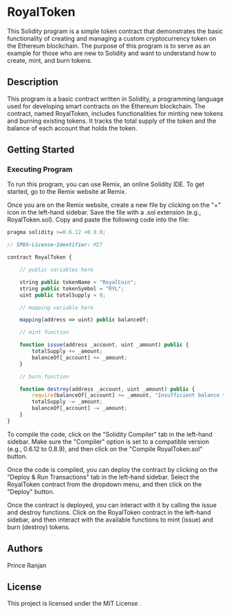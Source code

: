 # RoyalToken
This Solidity program is a simple token contract that demonstrates the basic functionality of creating and managing a custom cryptocurrency token on the Ethereum blockchain. The purpose of this program is to serve as an example for those who are new to Solidity and want to understand how to create, mint, and burn tokens.

## Description
This program is a basic contract written in Solidity, a programming language used for developing smart contracts on the Ethereum blockchain. The contract, named RoyalToken, includes functionalities for minting new tokens and burning existing tokens. It tracks the total supply of the token and the balance of each account that holds the token.

## Getting Started
### Executing Program
To run this program, you can use Remix, an online Solidity IDE. To get started, go to the Remix website at Remix.

Once you are on the Remix website, create a new file by clicking on the "+" icon in the left-hand sidebar. Save the file with a .sol extension (e.g., RoyalToken.sol). Copy and paste the following code into the file:

```javascript
pragma solidity >=0.6.12 <0.9.0;

// SPDX-License-Identifier: MIT

contract RoyalToken {

    // public variables here

    string public tokenName = "RoyalCoin";
    string public tokenSymbol = "RYL";
    uint public totalSupply = 0;

    // mapping variable here

    mapping(address => uint) public balanceOf;

    // mint function

    function issue(address _account, uint _amount) public {
        totalSupply += _amount;
        balanceOf[_account] += _amount;
    }

    // burn function

    function destroy(address _account, uint _amount) public {
        require(balanceOf[_account] >= _amount, "Insufficient balance to destroy");
        totalSupply -= _amount;
        balanceOf[_account] -= _amount;
    }
}
```
To compile the code, click on the "Solidity Compiler" tab in the left-hand sidebar. Make sure the "Compiler" option is set to a compatible version (e.g., 0.6.12 to 0.8.9), and then click on the "Compile RoyalToken.sol" button.

Once the code is compiled, you can deploy the contract by clicking on the "Deploy & Run Transactions" tab in the left-hand sidebar. Select the RoyalToken contract from the dropdown menu, and then click on the "Deploy" button.

Once the contract is deployed, you can interact with it by calling the issue and destroy functions. Click on the RoyalToken contract in the left-hand sidebar, and then interact with the available functions to mint (issue) and burn (destroy) tokens.

## Authors
Prince Ranjan


## License
This project is licensed under the MIT License .
